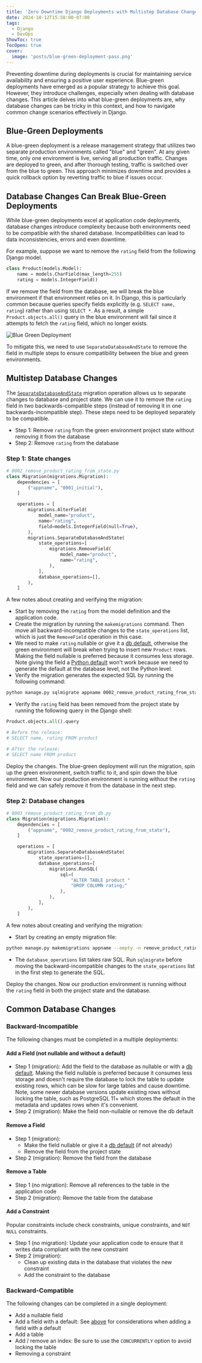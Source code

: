 ```yaml
---
title: 'Zero Downtime Django Deployments with Multistep Database Changes'
date: 2024-10-12T15:58:00-07:00
tags:
  - Django
  - DevOps
ShowToc: true
TocOpen: true
cover:
  image: 'posts/blue-green-deployment-pass.png'
---
```


Preventing downtime during deployments is crucial for maintaining service availability and ensuring a positive user experience. Blue-green deployments have emerged as a popular strategy to achieve this goal. However, they introduce challenges, especially when dealing with database changes. This article delves into what blue-green deployments are, why database changes can be tricky in this context, and how to navigate common change scenarios effectively in Django.

## Blue-Green Deployments

A blue-green deployment is a release management strategy that utilizes two separate production environments called "blue" and "green". At any given time, only one environment is live, serving all production traffic. Changes are deployed to green, and after thorough testing, traffic is switched over from the blue to green. This approach minimizes downtime and provides a quick rollback option by reverting traffic to blue if issues occur.

## Database Changes Can Break Blue-Green Deployments

While blue-green deployments excel at application code deployments, database changes introduce complexity because both environments need to be compatible with the shared database. Incompatibilities can lead to data inconsistencies, errors and even downtime.

For example, suppose we want to remove the `rating` field from the following Django model.

```python
class Product(models.Model):
    name = models.CharField(max_length=255)
    rating = models.IntegerField()
```

If we remove the field from the database, we will break the blue environment if that environment relies on it. In Django, this is particularly common because queries specify fields explicitly (e.g. `SELECT name, rating`) rather than using `SELECT *`. As a result, a simple `Product.objects.all()` query in the blue environment will fail since it attempts to fetch the `rating` field, which no longer exists.

![Blue Green Deployment](/posts/blue-green-deployment-fail.png)

To mitigate this, we need to use `SeparateDatabaseAndState` to remove the field in multiple steps to ensure compatibility between the blue and green environments.

## Multistep Database Changes

The [`SeparateDatabaseAndState`](https://docs.djangoproject.com/en/5.1/ref/migration-operations/#django.db.migrations.operations.SeparateDatabaseAndState) migration operation allows us to separate changes to database and project state. We can use it to remove the `rating` field in two backwards-compatible steps (instead of removing it in one backwards-incompatible step). These steps need to be deployed separately to be compatible.

- Step 1: Remove `rating` from the green environment project state without removing it from the database
- Step 2: Remove `rating` from the database

### Step 1: State changes

```python
# 0002_remove_product_rating_from_state.py
class Migration(migrations.Migration):
    dependencies = [
        ("appname", "0001_initial"),
    ]

    operations = [
        migrations.AlterField(
            model_name="product",
            name="rating",
            field=models.IntegerField(null=True),
        ),
        migrations.SeparateDatabaseAndState(
            state_operations=[
                migrations.RemoveField(
                    model_name="product",
                    name="rating",
                ),
            ],
            database_operations=[],
        ),
    ]
```

A few notes about creating and verifying the migration:

- Start by removing the `rating` from the model definition and the application code.
- Create the migration by running the `makemigrations` command. Then move all backward-incompatible changes to the `state_operations` list, which is just the `RemoveField` operation in this case.
- We need to make `rating` nullable or give it a [db default](https://docs.djangoproject.com/en/5.1/ref/models/fields/#db-default), otherwise the green environment will break when trying to insert new `Product` rows. Making the field nullable is preferred because it consumes less storage. Note giving the field a [Python default](https://docs.djangoproject.com/en/5.1/ref/models/fields/#default) won't work because we need to generate the default at the database level, not the Python level.
- Verify the migration generates the expected SQL by running the following command:

```bash
python manage.py sqlmigrate appname 0002_remove_product_rating_from_state
```

- Verify the `rating` field has been removed from the project state by running the following query in the Django shell:

```python
Product.objects.all().query

# Before the release:
# SELECT name, rating FROM product

# After the release:
# SELECT name FROM product
```

Deploy the changes. The blue-green deployment will run the migration, spin up the green environment, switch traffic to it, and spin down the blue environment. Now our production environment is running without the `rating` field and we can safely remove it from the database in the next step.

### Step 2: Database changes

```python
# 0003_remove_product_rating_from_db.py
class Migration(migrations.Migration):
    dependencies = [
        ("appname", "0002_remove_product_rating_from_state"),
    ]

    operations = [
        migrations.SeparateDatabaseAndState(
            state_operations=[],
            database_operations=[
                migrations.RunSQL(
                    sql=(
                        "ALTER TABLE product "
                        "DROP COLUMN rating;"
                    ),
                ),
            ],
        ),
    ]
```

A few notes about creating and verifying the migration:

- Start by creating an empty migration file:

```bash
python manage.py makemigrations appname --empty -n remove_product_rating_from_db
```

- The `database_operations` list takes raw SQL. Run `sqlmigrate` before moving the backward-incompatible changes to the `state_operations` list in the first step to generate the SQL.

Deploy the changes. Now our production environment is running without the `rating` field in both the project state and the database.

## Common Database Changes

### Backward-Incompatible

The following changes must be completed in a multiple deployments:

#### Add a Field (not nullable and without a default)

- Step 1 (migration): Add the field to the database as nullable or with a [db default](https://docs.djangoproject.com/en/5.1/ref/models/fields/#db-default). Making the field nullable is preferred because it consumes less storage and doesn't require the database to lock the table to update existing rows, which can be slow for large tables and cause downtime. Note, some newer database versions update existing rows without locking the table, such as PostgreSQL 11+ which stores the default in the metadata and updates rows when it's convenient.
- Step 2 (migration): Make the field non-nullable or remove the db default

#### Remove a Field

- Step 1 (migration):
  - Make the field nullable or give it a [db default](https://docs.djangoproject.com/en/5.1/ref/models/fields/#db-default) (if not already)
  - Remove the field from the project state
- Step 2 (migration): Remove the field from the database

#### Remove a Table

- Step 1 (no migration): Remove all references to the table in the application code
- Step 2 (migration): Remove the table from the database

#### Add a Constraint

Popular constraints include check constraints, unique constraints, and `NOT NULL` constraints.

- Step 1 (no migration): Update your application code to ensure that it writes data compliant with the new constraint
- Step 2 (migration):
  - Clean up existing data in the database that violates the new constraint
  - Add the constraint to the database

### Backward-Compatible

The following changes can be completed in a single deployment:

- Add a nullable field
- Add a field with a default: See [above](#add-a-field-not-nullable-and-without-a-default) for considerations when adding a field with a default
- Add a table
- Add / remove an index: Be sure to use the `CONCURRENTLY` option to avoid locking the table
- Removing a constraint
